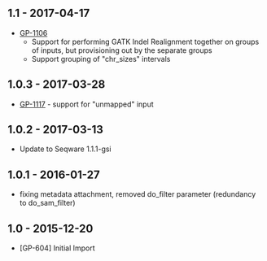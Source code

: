 ## 1.1 - 2017-04-17
- [GP-1106](https://jira.oicr.on.ca/browse/GP-1106) 
    - Support for performing GATK Indel Realignment together on groups of inputs, but provisioning out by the separate groups
    - Support grouping of "chr_sizes" intervals
## 1.0.3 - 2017-03-28
- [GP-1117](https://jira.oicr.on.ca/browse/GP-1117) - support for "unmapped" input
## 1.0.2 - 2017-03-13
- Update to Seqware 1.1.1-gsi
## 1.0.1 - 2016-01-27
- fixing metadata attachment, removed do_filter parameter (redundancy to do_sam_filter)
## 1.0   - 2015-12-20
- [GP-604] Initial Import
